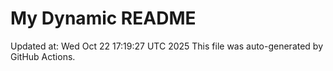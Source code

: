 # My Dynamic README
Updated at: Wed Oct 22 17:19:27 UTC 2025
This file was auto-generated by GitHub Actions.
